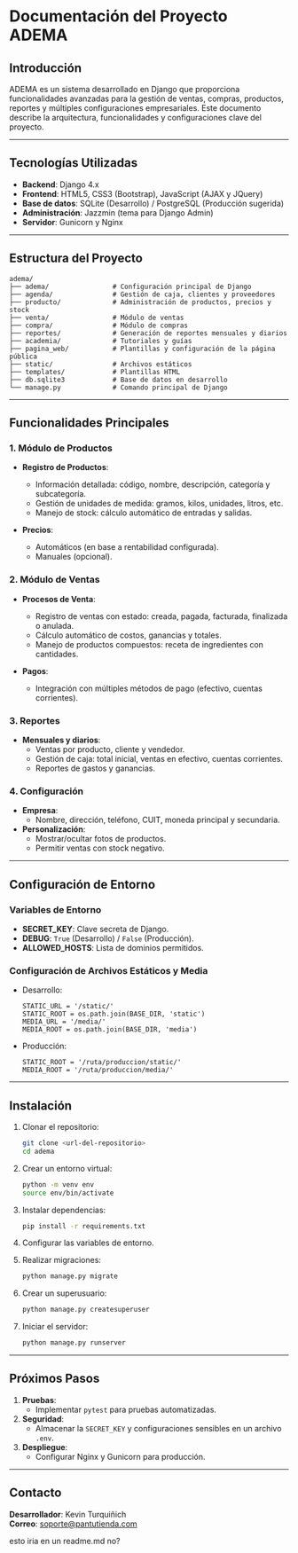 # Documentación del Proyecto ADEMA

## Introducción

ADEMA es un sistema desarrollado en Django que proporciona funcionalidades avanzadas para la gestión de ventas, compras, productos, reportes y múltiples configuraciones empresariales. Este documento describe la arquitectura, funcionalidades y configuraciones clave del proyecto.

---

## Tecnologías Utilizadas

- **Backend**: Django 4.x
- **Frontend**: HTML5, CSS3 (Bootstrap), JavaScript (AJAX y JQuery)
- **Base de datos**: SQLite (Desarrollo) / PostgreSQL (Producción sugerida)
- **Administración**: Jazzmin (tema para Django Admin)
- **Servidor**: Gunicorn y Nginx

---

## Estructura del Proyecto

```
adema/
├── adema/                # Configuración principal de Django
├── agenda/               # Gestión de caja, clientes y proveedores
├── producto/             # Administración de productos, precios y stock
├── venta/                # Módulo de ventas
├── compra/               # Módulo de compras
├── reportes/             # Generación de reportes mensuales y diarios
├── academia/             # Tutoriales y guías
├── pagina_web/           # Plantillas y configuración de la página pública
├── static/               # Archivos estáticos
├── templates/            # Plantillas HTML
├── db.sqlite3            # Base de datos en desarrollo
└── manage.py             # Comando principal de Django
```

---

## Funcionalidades Principales

### 1. Módulo de Productos

- **Registro de Productos**:

  - Información detallada: código, nombre, descripción, categoría y subcategoría.
  - Gestión de unidades de medida: gramos, kilos, unidades, litros, etc.
  - Manejo de stock: cálculo automático de entradas y salidas.

- **Precios**:

  - Automáticos (en base a rentabilidad configurada).
  - Manuales (opcional).

### 2. Módulo de Ventas

- **Procesos de Venta**:

  - Registro de ventas con estado: creada, pagada, facturada, finalizada o anulada.
  - Cálculo automático de costos, ganancias y totales.
  - Manejo de productos compuestos: receta de ingredientes con cantidades.

- **Pagos**:

  - Integración con múltiples métodos de pago (efectivo, cuentas corrientes).

### 3. Reportes

- **Mensuales y diarios**:
  - Ventas por producto, cliente y vendedor.
  - Gestión de caja: total inicial, ventas en efectivo, cuentas corrientes.
  - Reportes de gastos y ganancias.

### 4. Configuración

- **Empresa**:
  - Nombre, dirección, teléfono, CUIT, moneda principal y secundaria.
- **Personalización**:
  - Mostrar/ocultar fotos de productos.
  - Permitir ventas con stock negativo.

---

## Configuración de Entorno

### Variables de Entorno

- **SECRET\_KEY**: Clave secreta de Django.
- **DEBUG**: `True` (Desarrollo) / `False` (Producción).
- **ALLOWED\_HOSTS**: Lista de dominios permitidos.

### Configuración de Archivos Estáticos y Media

- Desarrollo:
  ```
  STATIC_URL = '/static/'
  STATIC_ROOT = os.path.join(BASE_DIR, 'static')
  MEDIA_URL = '/media/'
  MEDIA_ROOT = os.path.join(BASE_DIR, 'media')
  ```
- Producción:
  ```
  STATIC_ROOT = '/ruta/produccion/static/'
  MEDIA_ROOT = '/ruta/produccion/media/'
  ```

---

## Instalación

1. Clonar el repositorio:

   ```bash
   git clone <url-del-repositorio>
   cd adema
   ```

2. Crear un entorno virtual:

   ```bash
   python -m venv env
   source env/bin/activate
   ```

3. Instalar dependencias:

   ```bash
   pip install -r requirements.txt
   ```

4. Configurar las variables de entorno.

5. Realizar migraciones:

   ```bash
   python manage.py migrate
   ```

6. Crear un superusuario:

   ```bash
   python manage.py createsuperuser
   ```

7. Iniciar el servidor:

   ```bash
   python manage.py runserver
   ```

---

## Próximos Pasos

1. **Pruebas**:
   - Implementar `pytest` para pruebas automatizadas.
2. **Seguridad**:
   - Almacenar la `SECRET_KEY` y configuraciones sensibles en un archivo `.env`.
3. **Despliegue**:
   - Configurar Nginx y Gunicorn para producción.

---

## Contacto

**Desarrollador**: Kevin Turquiñich\
**Correo**: [soporte@pantutienda.com](mailto\:soporte@pantutienda.com)

esto iria en un readme.md no?

